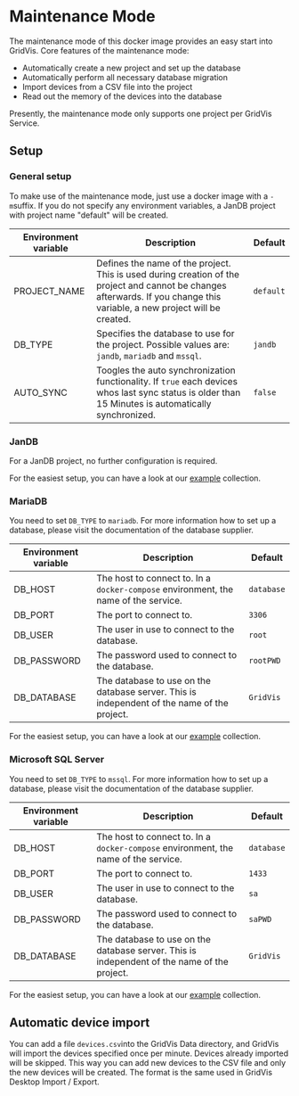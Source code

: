 # Maintenance Mode
The maintenance mode of this docker image provides an easy start into GridVis.
Core features of the maintenance mode:
* Automatically create a new project and set up the database
* Automatically perform all necessary database migration
* Import devices from a CSV file into the project
* Read out the memory of the devices into the database

Presently, the maintenance mode only supports one project per GridVis Service.

## Setup
### General setup
To make use of the maintenance mode, just use a docker image with a `-m`suffix. If you do not specify any environment variables, a JanDB project with project name "default" will be created.

| Environment variable | Description                                                                                                                                                               | Default   |
|------|---------------------------------------------------------------------------------------------------------------------------------------------------------------------------|-----------|
| PROJECT_NAME | Defines the name of the project. This is used during creation of  the project and cannot be changes afterwards. If you change this variable, a new project will be created. | `default` |
| DB_TYPE | Specifies the database to use for the project. Possible values are: `jandb`,  `mariadb` and `mssql`.                                                                      | `jandb`   |
 | AUTO_SYNC | Toogles the auto synchronization functionality. If `true` each devices whos last sync status is older than 15 Minutes is automatically synchronized.                      | `false`   |
### JanDB
For a JanDB project, no further configuration is required.

For the easiest setup, you can have a look at our [example](../examples) collection.
### MariaDB
You need to set `DB_TYPE` to `mariadb`. For more information how to set up a database, please visit the documentation of the database supplier.

| Environment variable | Description | Default |
|------|------|--------|
| DB_HOST| The host to connect to. In a `docker-compose` environment, the name of the service. |`database`|
|DB_PORT| The port to connect to. |`3306`|
|DB_USER| The user in use to connect to the database. |`root`|
|DB_PASSWORD| The password used to connect to the database. |`rootPWD`|
|DB_DATABASE| The database to use on the database server. This is independent of the name of the project. |`GridVis`|

For the easiest setup, you can have a look at our [example](../examples) collection.

###  Microsoft SQL Server
You need to set `DB_TYPE` to `mssql`. For more information how to set up a database, please visit the documentation of the database supplier.

| Environment variable | Description | Default |
|------|------|--------|
| DB_HOST| The host to connect to. In a `docker-compose` environment, the name of the service. |`database`|
|DB_PORT| The port to connect to. |`1433`|
|DB_USER| The user in use to connect to the database. |`sa`|
|DB_PASSWORD| The password used to connect to the database. |`saPWD`|
|DB_DATABASE| The database to use on the database server. This is independent of the name of the project. |`GridVis`|

For the easiest setup, you can have a look at our [example](../examples) collection.

## Automatic device import
You can add a file `devices.csv`into the GridVis Data directory, and GridVis will import the devices specified once per minute. 
Devices already imported will be skipped. This way you can add new devices to the CSV file and only the new devices will be created.
The format is the same used in GridVis Desktop Import / Export.